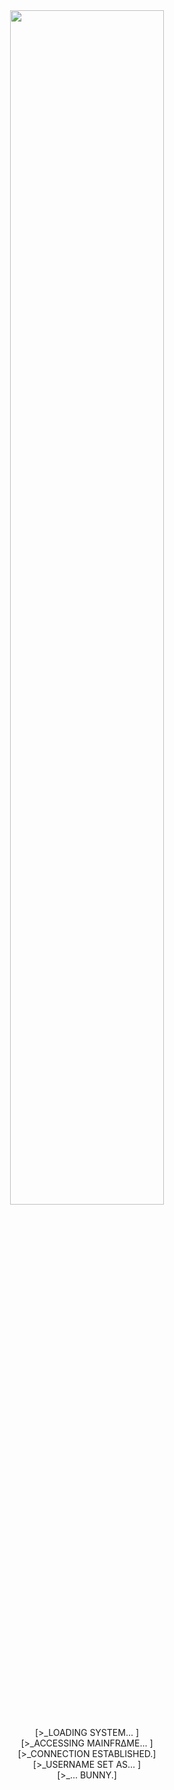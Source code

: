 
</div>
<div align="center">
<img src="https://media3.giphy.com/media/v1.Y2lkPTc5MGI3NjExZjV6dmJuMzd1bDgwa2I1czNybWw5Yzl4dHhjZm94ZTg2NDg5cHFteiZlcD12MV9pbnRlcm5hbF9naWZfYnlfaWQmY3Q9Zw/LmZeFxwaWWz10KRNCI/giphy.gif" width="70%"/>
</div>

<br>

<div align="center">
[>_LOADING SYSTEM...      ] <br>
[>_ACCESSING MAINFRΔME...  ] <br>
[>_CONNECTION ESTABLISHED.]<br>
[>_USERNAME SET AS... ]<br>
[>_... BUNNY.]
